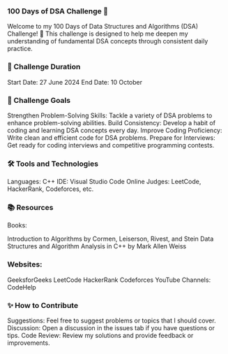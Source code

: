 ### 100 Days of DSA Challenge 🚀
Welcome to my 100 Days of Data Structures and Algorithms (DSA) Challenge! 🎉 This challenge is designed to help me deepen my understanding of fundamental DSA concepts through consistent daily practice.

### 📅 Challenge Duration
Start Date: 27 June 2024
End Date: 10 October

### 📝 Challenge Goals
Strengthen Problem-Solving Skills: Tackle a variety of DSA problems to enhance problem-solving abilities.
Build Consistency: Develop a habit of coding and learning DSA concepts every day.
Improve Coding Proficiency: Write clean and efficient code for DSA problems.
Prepare for Interviews: Get ready for coding interviews and competitive programming contests.
### 🛠️ Tools and Technologies
Languages: C++
IDE: Visual Studio Code
Online Judges: LeetCode, HackerRank, Codeforces, etc.
### 📚 Resources
Books:

Introduction to Algorithms by Cormen, Leiserson, Rivest, and Stein
Data Structures and Algorithm Analysis in C++ by Mark Allen Weiss
### Websites:

GeeksforGeeks
LeetCode
HackerRank
Codeforces
YouTube Channels: CodeHelp

### ✨ How to Contribute
Suggestions: Feel free to suggest problems or topics that I should cover.
Discussion: Open a discussion in the issues tab if you have questions or tips.
Code Review: Review my solutions and provide feedback or improvements.
